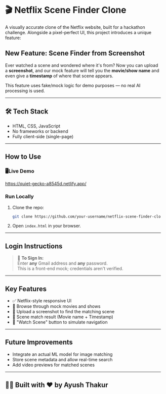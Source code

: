 # 🎬 Netflix Scene Finder Clone

A visually accurate clone of the Netflix website, built for a hackathon challenge. Alongside a pixel-perfect UI, this project introduces a unique feature:

## New Feature: Scene Finder from Screenshot

Ever watched a scene and wondered where it's from? Now you can upload a **screenshot**, and our mock feature will tell you the **movie/show name** and even give a **timestamp** of where that scene appears.

This feature uses fake/mock logic for demo purposes — no real AI processing is used.

---

## 🛠️ Tech Stack
- HTML, CSS, JavaScript
- No frameworks or backend
- Fully client-side (single-page)

---

##  How to Use

### 🖥Live Demo
https://quiet-gecko-a8545d.netlify.app/

### Run Locally
1. Clone the repo:
   ```bash
   git clone https://github.com/your-username/netflix-scene-finder-clone.git
   ```
2. Open `index.html` in your browser.

---

## Login Instructions

> 🔑 **To Sign In:**  
Enter **any** Gmail address and **any** password.  
This is a front-end mock; credentials aren't verified.

---

## Key Features

- ✅ Netflix-style responsive UI
- 🎥 Browse through mock movies and shows
- 📸 Upload a screenshot to find the matching scene
- 🧠 Scene match result (Movie name + Timestamp)
- 🔘 "Watch Scene" button to simulate navigation

---

## Future Improvements
- Integrate an actual ML model for image matching
- Store scene metadata and allow real-time search
- Add video previews for matched scenes

---

## 👨‍💻 Built with ❤️ by Ayush Thakur
